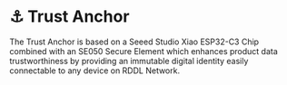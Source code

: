 # ⚓ Trust Anchor

The Trust Anchor is based on a Seeed Studio Xiao ESP32-C3 Chip combined with an SE050 Secure Element which enhances product data trustworthiness by providing an immutable digital identity easily connectable to any device on RDDL Network.

<figure><img src="../../.gitbook/assets/image (18).png" alt=""><figcaption></figcaption></figure>

